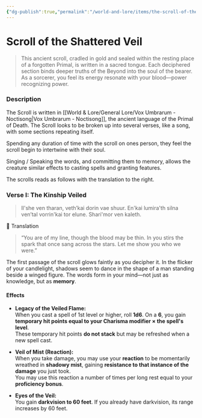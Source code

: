 ```yaml
---
{"dg-publish":true,"permalink":"/world-and-lore/items/the-scroll-of-the-shattered-veil/","tags":["Wondrous","Item"]}
---
```


# Scroll of the Shattered Veil

> This ancient scroll, cradled in gold and sealed within the resting place of a forgotten Primal, is written in <!-- the sacred tongue of the Primal of Death --> a sacred tongue. Each deciphered section binds deeper truths of the Beyond into the soul of the bearer. As a sorcerer, you feel its energy resonate with your blood—power recognizing power.

### Description
The Scroll is written in [[World & Lore/General Lore/Vox Umbrarum - Noctisong\|Vox Umbrarum - Noctisong]], the ancient language of the Primal of Death. The Scroll looks to be broken up into several verses, like a song, with some sections repeating itself. 

Spending any duration of time with the scroll on ones person, they feel the scroll begin to intertwine with their soul.

Singing / Speaking the words, and committing them to memory, allows the creature similar effects to casting spells and granting features.

The scrolls reads as follows with the translation to the right.

### Verse I: The Kinship Veiled

>Il'she ven tharan, veth’kai dorin vae shuur. En'kai lumira'th silna ven’tal vorrin'kai tor elune. Shari'mor ven kaleth.

📜 Translation

> “You are of my line, though the blood may be thin. In you stirs the spark that once sang across the stars. Let me show you who we were.”

The first passage of the scroll glows faintly as you decipher it. In the flicker of your candlelight, shadows seem to dance in the shape of a man standing beside a winged figure. The words form in your mind—not just as knowledge, but as **memory**.

#### Effects
- **Legacy of the Veiled Flame:**  
    When you cast a spell of 1st level or higher, roll **1d6**. On a **6**, you gain **temporary hit points equal to your Charisma modifier × the spell's level**.  
    These temporary hit points **do not stack** but may be refreshed when a new spell cast.
    
- **Veil of Mist (Reaction):**  
    When you take damage, you may use your **reaction** to be momentarily wreathed in **shadowy mist**, gaining **resistance to that instance of the damage** you just took.  
    You may use this reaction a number of times per long rest equal to your **proficiency bonus**.
    
- **Eyes of the Veil:**  
    You gain **darkvision to 60 feet**. If you already have darkvision, its range increases by 60 feet.      

<!--
### Verse II – Ashes of the Forgotten Sun

>Kel'nor vas'thal drav. Vel shan ir'kai. Vel'sael thurin'na et vorrak—naen vurel. En'shall vora'sai lumir kai velar en’dathil moran’kai thurin.
-->
<!--
📜 Translation

>“They called me the End. But I was the balance. The silence that follows not destruction—but release. I walked beside the light so that others could find peace in the dark.”

As the second verse reveals itself, the parchment smolders faintly, casting an eerie twilight glow across the room. For a brief moment, everything is silent—no heartbeat, no breath, no sound. Then the scroll pulses, and vision returns sharper, deeper, as though a veil had been lifted.

#### Effects
- Eyes of Dusk and Dawn  
    Your sight expands into the deepest shadows.  
	- You gain darkvision to 120 feet.
	- You can now see through magical darkness.
	- In dim light or darkness, you have advantage on Perception checks that rely on sight
- Legacy Spell: Withering Pulse  
    You gain the following unique 2nd-level necromancy spell through the scroll. It is counted as a known spell and does not count against the number of spells you can know.
- [[Withering Pulse\|Withering Pulse]] - [[Rare Spells\|Rare Spells]]

The final line of the verse glows faintly as it burns into your memory: “Let them fear the silence, not the shadow.”
-->
<!--
### Verse III – The Fading Flame

>Vel torin’tai. Elune’kai var'sul. Lor'tai shanar... sith varun. Vel thal’rem sol’kai, en’sar ven shari. Velar’an tul, ir’kai doraan.
-->
<!--
📜 Translation

>“I am not what I once was. The star has dimmed. The source is… lost to me. But the flame endures, even if only as a shadow. Even in exile, I remain.”

When the third verse reveals itself, the scroll grows cold in your hands. The ink does not glow—it bleeds. Not pain, but silence. Not rage, but absence. You feel, briefly, what it is to be almost forgotten, and still reach for meaning.

#### Effects
- Residual Divine Spark  
    When you expend your last sorcery point, roll a d6. On a 5 or 6, you immediately regain 1d4 sorcery points as a flicker of ancient power stirs in your blood.  
    (Usable once per long rest.)
- Legacy Spell – Step Through the Shroud  
    You gain the following 3rd-level transmutation spell through the scroll:

Step Through the Shroud
3rd-level transmutation, action, self
Duration: Concentration, up to 1 minute

You exist partially in the world of the dead, flickering between presence and shadow.

- You are heavily obscured to creatures more than 30 feet away
- You may move through hostile creatures’ spaces and through solid objects as if incorporeal
- Your speed is halved while inside objects
- If you end your turn inside a solid object, you take 1d10 force damage
- Creatures have disadvantage on opportunity attacks against you while the spell is active

You may cast this spell once per long rest without expending a spell slot. You may also learn it as a spell known.

Your reflection no longer mirrors you. It lags, like something watching from just behind the Veil.
-->
<!--
### Verse IV – _The Last Ember_ (Currently Hidden)
The final verse is the most difficult to decipher, as it seems to be an added verse (after the scrolls creation, but how did he add the content without holding it?)

This verse is a poem of a sort, that once its meaning is revealed leads to him and that he had married. Summoning him with this poem will reveal the Primal of Death in all of his might, momentarily (24 hours) granting his power back at full to seek his bride in the frigid climate of [[The Ivory Expanse\|The Ivory Expanse]], into the plane of [[Cryos\|Cryos]]. Once they are reunited, they will be able to free the Dragons from their slumber, and they will, once again, be ready for [[Legion\|Legion]].

==_Unlocks at level 12+ upon full translation of the scroll_==

_This verse is not etched in ink. It appears only when the bearer completes the others — **willed into existence by Amon himself**. Its words glow like burning silver, flickering into form, line by line, as the bearer sleeps beside the scroll for the final time._

 _Unlike the other verses, this one is not a message. It is a **poem**, heavy with metaphor and bound by ancient oath._

 _Its truth can only be deciphered through arcane insight, divine communion, or soul-deep intuition._
 _Its purpose: to **summon Amon** — not as a memory or whisper, but in **his full, mythic form**._

---

>“Tor'valen shur a’kai, veth’lan mor'kai sil’reth, 
Sha’vurin dosh’kai thalur, mir'anar sen'kai vurel.” 
“Nel’sha dorai’vun, nel'uth kor vath’ir,
Nel’kai lun’athil sha’vel thurin ven’ar.”

>“Vesh tal Vox’irum sha’val kor'unai,
Kael’therum dorith shal sol’kai mir’drax.”
“Vel’karan dor’kai vurel’kai lun,
Sha’var ith’alor, sha’nulor, sha’doran."

 📜 Translation

> “When flame forgets its fire, and shadow sleeps in snow,
> When starlight bleeds through ice, and mercy learns to grow,
> Call me not in fury, nor vengeance, nor plea—
> Call me only when love dares the cold to break free.”
> 
> “Speak this in the Veiled Tongue beneath a broken sky,
> Where frost has devoured the sun and dragons lie.
> Then shall I rise for a single day’s breath,
> And burn back the silence, the slumber, the death.”

---

### 🔥 **Activation Effect — Once the Poem is Understood & Spoken**

When the bearer **fully understands the poem’s meaning**, and **recites it aloud in Vox Umbrarum** upon the frozen threshold of **The Ivory Expanse**, the following occurs:

- The sky splits with a **pulse of black starlight**.
- [[Amon, Primal of Death\|Amon, Primal of Death]],  **manifests fully**, drawn by his final tether: love, sealed by oath and poem.
- For **24 hours**, Amon regains his **true form and full divine strength**.
- His focus is singular: to reach his **bride**, imprisoned deep within the plane of **Cryos**, across the polar gate known as **The Ivory Expanse**.
-->
